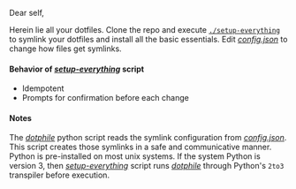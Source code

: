 Dear self,

Herein lie all your dotfiles.
Clone the repo and execute [`./setup-everything`] to symlink your dotfiles and install all the basic essentials. 
Edit [_config.json_] to change how files get symlinks.

#### Behavior of [_setup-everything_] script

* Idempotent
* Prompts for confirmation before each change

#### Notes

The [_dotphile_] python script reads the symlink configuration from [_config.json_].
This script creates those symlinks in a safe and communicative manner.
Python is pre-installed on most unix systems.
If the system Python is version 3, then [_setup-everything_] script runs [_dotphile_] through Python's `2to3` transpiler before execution.

[_config.json_]:        https://github.com/samayer12/dotfiles/blob/main/config.json      "View File"
[_dotphile_]:           https://github.com/samayer12/dotfiles/blob/main/dotphile         "View File"
[_setup-everything_]:   https://github.com/samayer12/dotfiles/blob/main/setup-everything "View File"
[`./setup-everything`]: https://github.com/samayer12/dotfiles/blob/main/setup-everything "View File"
[vimrc]:                https://github.com/samayer12/dotfiles/blob/main/vim/vimrc        "View File"

[modeline]: # ( vim: set tw=120: )
